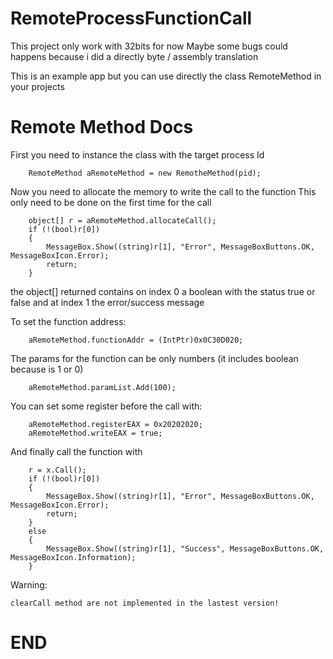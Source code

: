 # RemoteProcessFunctionCall

This project only work with 32bits for now
Maybe some bugs could happens because i did a directly byte / assembly translation

This is an example app but you can use directly the class RemoteMethod in your projects

# Remote Method Docs

First you need to instance the class with the target process Id

        RemoteMethod aRemoteMethod = new RemotheMethod(pid);

Now you need to allocate the memory to write the call to the function
This only need to be done on the first time for the call

        object[] r = aRemoteMethod.allocateCall();
        if (!(bool)r[0])
        {
            MessageBox.Show((string)r[1], "Error", MessageBoxButtons.OK, MessageBoxIcon.Error);
            return;
        }

the object[] returned contains on index 0 a boolean with the status true or false
and at index 1 the error/success message

To set the function address:

        aRemoteMethod.functionAddr = (IntPtr)0x0C30D020;

The params for the function can be only numbers (it includes boolean because is 1 or 0)

        aRemoteMethod.paramList.Add(100);

You can set some register before the call with:

        aRemoteMethod.registerEAX = 0x20202020;
        aRemoteMethod.writeEAX = true;

And finally call the function with

        r = x.Call();
        if (!(bool)r[0])
        {
            MessageBox.Show((string)r[1], "Error", MessageBoxButtons.OK, MessageBoxIcon.Error);
            return;
        }
        else
        {
            MessageBox.Show((string)r[1], "Success", MessageBoxButtons.OK, MessageBoxIcon.Information);
        }

Warning:

    clearCall method are not implemented in the lastest version!


# END